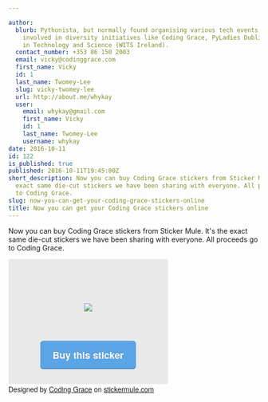 ```yaml
---

author:
  blurb: Pythonista, but normally found organising various tech events, and now heavily
    involved in diversity initiatives like Coding Grace, PyLadies Dublin, and Women
    in Technology and Science (WITS Ireland).
  contact_number: +353 86 150 2003
  email: vicky@codinggrace.com
  first_name: Vicky
  id: 1
  last_name: Twomey-Lee
  slug: vicky-twomey-lee
  url: http://about.me/whykay
  user:
    email: whykay@gmail.com
    first_name: Vicky
    id: 1
    last_name: Twomey-Lee
    username: whykay
date: 2016-10-11
id: 122
is_published: true
published: 2016-10-11T19:45:00Z
short_description: Now you can buy Coding Grace stickers from Sticker Mule. It's the
  exact same die-cut stickers we have been sharing with everyone. All proceeds go
  to Coding Grace.
slug: now-you-can-get-your-coding-grace-stickers-online
title: Now you can get your Coding Grace stickers online
---
```


Now you can buy Coding Grace stickers from Sticker Mule. It's the exact same die-cut stickers we have been sharing with everyone. All proceeds go to Coding Grace.

<div style="position: relative; max-width: 320px;"><div style="padding: 30px 0px 0px 0px;display: table;background-color: #e9e9e9;border-top-right-radius: 4px;border-top-left-radius: 4px;text-align: center;position: relative;min-height: 134px;width: 100%;"><div style="display: table-cell;vertical-align: middle;"><img src="https://www.stickermule.com/marketplace/embed_img/15634" style="max-width:100%;"></div></div><div style="padding: 0px 0px 30px 0px;border-bottom-right-radius: 4px;border-bottom-left-radius: 4px;display:table; background-color: #e9e9e9; width:100%;"><div style="text-align: center; display: table-cell;"><a href="https://www.stickermule.com/marketplace/15634-coding-grace-official-logo" style="display: inline-block;font-size: 1.2rem;padding: 17px 25px;background-color: #5ba4e6;border-radius: 6px;overflow: hidden;text-align: center;vertical-align: middle;cursor: pointer;border: none;color: #FFF;font-weight: bold;font-family: 'Helvetica Neue',Helvetica, Arial, sans-serif;text-shadow: 0px -1px 0px rgba(0, 0, 0, 0.25);letter-spacing: 0px;line-height: 1.2;-webkit-font-smoothing: antialiased;-webkit-box-shadow: inset 0px -2px 0px rgba(0, 0, 0, 0.15);-ms-box-shadow: inset 0px -2px 0px rgba(0, 0, 0, 0.15);-moz-box-shadow: inset 0px -2px 0px rgba(0, 0, 0, 0.15);-o-box-shadow: inset 0px -2px 0px rgba(0, 0, 0, 0.15);box-shadow: inset 0px -2px 0px rgba(0, 0, 0, 0.15);text-decoration: none;">Buy this sticker</a></div></div></div><div style='font-family: "Helvetica Neue", Helvetica, Arial, sans-serif'>Designed by&nbsp;<a href="https://www.stickermule.com/user/1070778522">Coding Grace</a> on&nbsp;<a href="https://www.stickermule.com">stickermule.com</a></div>